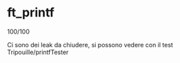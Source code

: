 # ft_printf

100/100

Ci sono dei leak da chiudere, si possono vedere con il test Tripouille/printfTester
